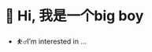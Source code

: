# 👋 Hi, 我是一个big boy
- ⛹️‍♂️I’m interested in ...

<!---
sunsgneayo/sunsgneayo is a ✨ special ✨ repository because its `README.md` (this file) appears on your GitHub profile.
You can click the Preview link to take a look at your changes.
--->
